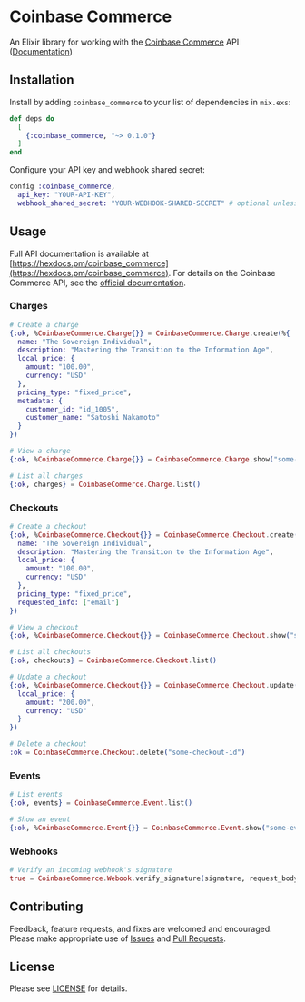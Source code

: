 # Coinbase Commerce

An Elixir library for working with the [Coinbase Commerce](https://commerce.coinbase.com/) API ([Documentation](https://hexdocs.pm/coinbase_commerce))

## Installation

Install by adding `coinbase_commerce` to your list of dependencies in `mix.exs`:

```elixir
def deps do
  [
    {:coinbase_commerce, "~> 0.1.0"}
  ]
end
```

Configure your API key and webhook shared secret:

```elixir
config :coinbase_commerce,
  api_key: "YOUR-API-KEY",
  webhook_shared_secret: "YOUR-WEBHOOK-SHARED-SECRET" # optional unless using webhooks
```

## Usage
Full API documentation is available at [https://hexdocs.pm/coinbase_commerce](https://hexdocs.pm/coinbase_commerce). For details on the Coinbase Commerce API, see the [official documentation](https://commerce.coinbase.com/docs/api).

### Charges

```elixir
# Create a charge
{:ok, %CoinbaseCommerce.Charge{}} = CoinbaseCommerce.Charge.create(%{
  name: "The Sovereign Individual",
  description: "Mastering the Transition to the Information Age",
  local_price: {
    amount: "100.00",
    currency: "USD"
  },
  pricing_type: "fixed_price",
  metadata: {
    customer_id: "id_1005",
    customer_name: "Satoshi Nakamoto"
  }
})

# View a charge
{:ok, %CoinbaseCommerce.Charge{}} = CoinbaseCommerce.Charge.show("some-charge-id")

# List all charges
{:ok, charges} = CoinbaseCommerce.Charge.list()
```

### Checkouts

```elixir
# Create a checkout
{:ok, %CoinbaseCommerce.Checkout{}} = CoinbaseCommerce.Checkout.create(%{
  name: "The Sovereign Individual",
  description: "Mastering the Transition to the Information Age",
  local_price: {
    amount: "100.00",
    currency: "USD"
  },
  pricing_type: "fixed_price",
  requested_info: ["email"]
})

# View a checkout
{:ok, %CoinbaseCommerce.Checkout{}} = CoinbaseCommerce.Checkout.show("some-checkout-id")

# List all checkouts
{:ok, checkouts} = CoinbaseCommerce.Checkout.list()

# Update a checkout
{:ok, %CoinbaseCommerce.Checkout{}} = CoinbaseCommerce.Checkout.update(%{
  local_price: {
    amount: "200.00",
    currency: "USD"
  }
})

# Delete a checkout
:ok = CoinbaseCommerce.Checkout.delete("some-checkout-id")
```

### Events

```elixir
# List events
{:ok, events} = CoinbaseCommerce.Event.list()

# Show an event
{:ok, %CoinbaseCommerce.Event{}} = CoinbaseCommerce.Event.show("some-event-id")
```

### Webhooks

```elixir
# Verify an incoming webhook's signature
true = CoinbaseCommerce.Webook.verify_signature(signature, request_body)
```

## Contributing
Feedback, feature requests, and fixes are welcomed and encouraged. Please make appropriate use of [Issues](https://github.com/allenan/coinbase_commerce/issues) and [Pull Requests](https://github.com/allenan/coinbase_commerce/pulls).

## License
Please see [LICENSE](https://github.com/allenan/coinbase_commerce/blob/master/LICENSE) for details.
